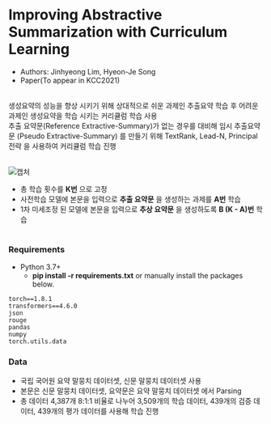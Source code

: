 # Improving Abstractive Summarization with Curriculum Learning
  + Authors: Jinhyeong Lim, Hyeon-Je Song
  + Paper(To appear in KCC2021)

<br>
생성요약의 성능을 향상 시키기 위해 상대적으로 쉬운 과제인 추출요약 학습 후 어려운 과제인 생성요약을 학습 시키는 커리큘럼 학습 사용 
  
<br>
추출 요약문(Reference Extractive-Summary)가 없는 경우를 대비해 임시 추출요약문 (Pseudo Extractive-Summary) 를 만들기 위해 TextRank, Lead-N, Principal 전략 을 사용하여 커리큘럼 학습 진행
<br>

<br> ![캡처](https://user-images.githubusercontent.com/64317686/119776563-0fbecd80-bf00-11eb-9225-56c05ec67844.JPG)
-  총 학습 횟수를 __K번__ 으로 고정
-  사전학습 모델에 본문을 입력으로 __추출 요약문__ 을 생성하는 과제를 __A번__ 학습
-  1차 미세조정 된 모델에 본문을 입력으로 __추상 요약문__ 을 생성하도록 __B (K - A)번__ 학습
<br><br>

### Requirements
- Python 3.7+
  - __pip install -r requirements.txt__ or manually install the packages below.
```
torch==1.8.1
transformers==4.6.0
json
rouge
pandas
numpy
torch.utils.data
```
### Data
- 국립 국어원 요약 말뭉치 데이터셋, 신문 말뭉치 데이터셋 사용
- 본문은 신문 말뭉치 데이터셋, 요약문은 요약 말뭉치 데이터셋 에서 Parsing 
- 총 데이터 4,387개 8:1:1 비율로 나누어 3,509개의 학습 데이터, 439개의 검증 데이터, 439개의 평가 데이터를 사용해 학습 진행



